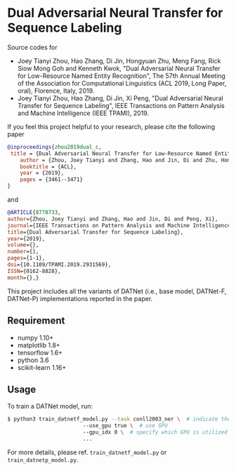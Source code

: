 #  Dual Adversarial Neural Transfer for Sequence Labeling

Source codes for 
* Joey Tianyi Zhou, Hao Zhang, Di Jin, Hongyuan Zhu, Meng Fang, Rick Siow Mong Goh and Kenneth Kwok, "Dual Adversarial Neural Transfer for Low-Resource Named Entity Recognition", The 57th Annual Meeting of the Association for Computational Linguistics (ACL 2019, Long Paper, oral), Florence, Italy, 2019.
* Joey Tianyi Zhou, Hao Zhang, Di Jin, Xi Peng, "Dual Adversarial Neural Transfer for Sequence Labeling", IEEE Transactions on Pattern Analysis and Machine Intelligence (IEEE TPAMI), 2019.

If you feel this project helpful to your research, please cite the following paper
```bibtex
@inproceedings{zhou2019dual_c,
 title = {Dual Adversarial Neural Transfer for Low-Resource Named Entity Recognition},
    author = {Zhou, Joey Tianyi and Zhang, Hao and Jin, Di and Zhu, Hongyuan and Fang, Meng and Goh, Rick Siow Mong and Kwok, Kenneth},
    booktitle = {ACL},
    year = {2019},
    pages = {3461--3471}
}
```
and 
```bibtex
@ARTICLE{8778733, 
author={Zhou, Joey Tianyi and Zhang, Hao and Jin, Di and Peng, Xi}, 
journal={IEEE Transactions on Pattern Analysis and Machine Intelligence}, 
title={Dual Adversarial Transfer for Sequence Labeling}, 
year={2019}, 
volume={}, 
number={}, 
pages={1-1}, 
doi={10.1109/TPAMI.2019.2931569}, 
ISSN={0162-8828}, 
month={},}
```

This project includes all the variants of DATNet (i.e., base model, DATNet-F, DATNet-P) implementations reported in the paper. 

## Requirement
* numpy 1.10+
* matplotlib 1.8+
* tensorflow 1.6+
* python 3.6
* scikit-learn 1.16+
 
## Usage
To train a DATNet model, run:
```bash
$ python3 train_datnetf_model.py --task conll2003_ner \  # indicate the dataset for training
                        --use_gpu true \  # use GPU
                        --gpu_idx 0 \  # specify which GPU is utilized                    
                        ...
```
For more details, please ref. `train_datnetf_model.py` or `train_datnetp_model.py`.
